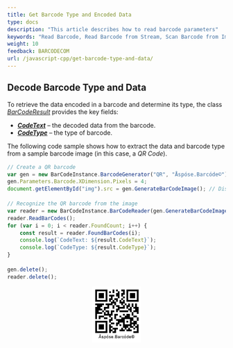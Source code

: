 ```yaml
---
title: Get Barcode Type and Encoded Data
type: docs
description: "This article describes how to read barcode parameters"
keywords: "Read Barcode, Read Barcode from Stream, Scan Barcode from Image, Many Barcodes in One Image, Read PDF417 Barcode, Read PDF417 Metadata, Read Qr Code, Read QR Code Metadata, QR Code Structured Append, Aspose.BarCode, Read Barcode JavaScript"
weight: 10
feedback: BARCODECOM
url: /javascript-cpp/get-barcode-type-and-data/
---
```

  
## **Decode Barcode Type and Data**

To retrieve the data encoded in a barcode and determine its type, the class [*BarCodeResult*](https://reference.aspose.com/barcode/javascript-cpp/aspose.barcode.barcoderecognition/barcoderesult) provides the key fields:

- **[*CodeText*](https://reference.aspose.com/barcode/javascript-cpp/aspose.barcode.barcoderecognition/barcoderesult/properties/codetext)** – the decoded data from the barcode.
- **[*CodeType*](https://reference.aspose.com/barcode/javascript-cpp/aspose.barcode.barcoderecognition/barcoderesult/properties/codetype)** – the type of barcode.


The following code sample shows how to extract the data and barcode type from a sample barcode image (in this case, a *QR Code*).

 
```javascript
// Create a QR barcode
var gen = new BarCodeInstance.BarcodeGenerator("QR", "Åspóse.Barcóde©");
gen.Parameters.Barcode.XDimension.Pixels = 4;
document.getElementById("img").src = gen.GenerateBarCodeImage(); // Display QR code image

// Recognize the QR barcode from the image
var reader = new BarCodeInstance.BarCodeReader(gen.GenerateBarCodeImage(), "QR");
reader.ReadBarCodes();
for (var i = 0; i < reader.FoundCount; i++) {
    const result = reader.FoundBarCodes(i);
    console.log(`CodeText: ${result.CodeText}`);
    console.log(`CodeType: ${result.CodeType}`);
}

gen.delete();
reader.delete();

```

<p align="center"><img src="qrcodetext.png"></p> 
   
  
